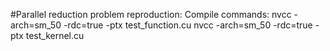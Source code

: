 #Parallel reduction problem reproduction:
Compile commands:
nvcc -arch=sm_50 -rdc=true -ptx test_function.cu
nvcc -arch=sm_50 -rdc=true -ptx test_kernel.cu
